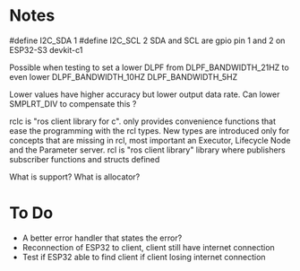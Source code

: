 # Notes

#define I2C_SDA 1
#define I2C_SCL 2
SDA and SCL are gpio pin 1 and 2 on ESP32-S3 devkit-c1

Possible when testing to set a lower DLPF from 
DLPF_BANDWIDTH_21HZ to even lower
DLPF_BANDWIDTH_10HZ
DLPF_BANDWIDTH_5HZ

Lower values have higher accuracy but lower output data rate. 
Can lower SMPLRT_DIV to compensate this ?

rclc is "ros client library for c". only provides convenience functions that ease the programming with the rcl types. New types are introduced only for concepts that are missing in rcl, most important an Executor, Lifecycle Node and the Parameter server.
rcl is "ros client library" library where publishers subscriber functions and structs defined

What is support?
What is allocator? 

# To Do

- A better error handler that states the error?
- Reconnection of ESP32 to client, client still have internet connection
- Test if ESP32 able to find client if client losing internet connection